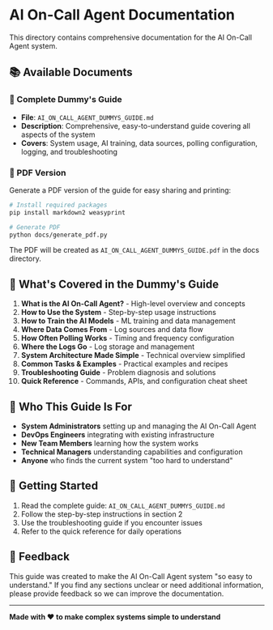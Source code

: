 # AI On-Call Agent Documentation

This directory contains comprehensive documentation for the AI On-Call Agent system.

## 📚 Available Documents

### 🤖 Complete Dummy's Guide
- **File**: `AI_ON_CALL_AGENT_DUMMYS_GUIDE.md`
- **Description**: Comprehensive, easy-to-understand guide covering all aspects of the system
- **Covers**: System usage, AI training, data sources, polling configuration, logging, and troubleshooting

### 📄 PDF Version
Generate a PDF version of the guide for easy sharing and printing:

```bash
# Install required packages
pip install markdown2 weasyprint

# Generate PDF
python docs/generate_pdf.py
```

The PDF will be created as `AI_ON_CALL_AGENT_DUMMYS_GUIDE.pdf` in the docs directory.

## 📖 What's Covered in the Dummy's Guide

1. **What is the AI On-Call Agent?** - High-level overview and concepts
2. **How to Use the System** - Step-by-step usage instructions
3. **How to Train the AI Models** - ML training and data management
4. **Where Data Comes From** - Log sources and data flow
5. **How Often Polling Works** - Timing and frequency configuration
6. **Where the Logs Go** - Log storage and management
7. **System Architecture Made Simple** - Technical overview simplified
8. **Common Tasks & Examples** - Practical examples and recipes
9. **Troubleshooting Guide** - Problem diagnosis and solutions
10. **Quick Reference** - Commands, APIs, and configuration cheat sheet

## 🎯 Who This Guide Is For

- **System Administrators** setting up and managing the AI On-Call Agent
- **DevOps Engineers** integrating with existing infrastructure
- **New Team Members** learning how the system works
- **Technical Managers** understanding capabilities and configuration
- **Anyone** who finds the current system "too hard to understand"

## 🚀 Getting Started

1. Read the complete guide: `AI_ON_CALL_AGENT_DUMMYS_GUIDE.md`
2. Follow the step-by-step instructions in section 2
3. Use the troubleshooting guide if you encounter issues
4. Refer to the quick reference for daily operations

## 📧 Feedback

This guide was created to make the AI On-Call Agent system "so easy to understand." If you find any sections unclear or need additional information, please provide feedback so we can improve the documentation.

---

**Made with ❤️ to make complex systems simple to understand**
